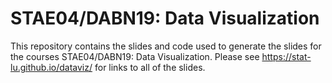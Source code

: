 
<!-- README.md is generated from README.Rmd. Please edit that file -->

# STAE04/DABN19: Data Visualization

<!-- badges: start -->

<!-- badges: end -->

This repository contains the slides and code used to generate the slides
for the courses STAE04/DABN19: Data Visualization. Please see
<https://stat-lu.github.io/dataviz/> for links to all of the slides.
